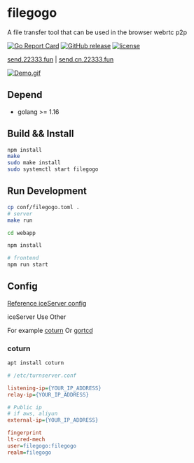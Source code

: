 # filegogo

A file transfer tool that can be used in the browser webrtc p2p

[![Go Report Card](https://goreportcard.com/badge/github.com/a-wing/filegogo)](https://goreportcard.com/report/github.com/a-wing/filegogo)
[![GitHub release](https://img.shields.io/github/tag/a-wing/filegogo.svg?label=release)](https://github.com/a-wing/filegogo/releases)
[![license](https://img.shields.io/github/license/a-wing/filegogo.svg?maxAge=2592000)](https://github.com/a-wing/filegogo/blob/master/LICENSE)

[send.22333.fun](https://send.22333.fun) | [send.cn.22333.fun](https://send.cn.22333.fun)

[![Demo.gif](https://i.postimg.cc/wTyzyHMc/Peek-2020-10-24-11-29.gif)](https://postimg.cc/8jS992hj)

## Depend

- golang >= 1.16

## Build && Install

```sh
npm install
make
sudo make install
sudo systemctl start filegogo
```

## Run Development

```sh
cp conf/filegogo.toml .
# server
make run

cd webapp

npm install

# frontend
npm run start
```

## Config

[Reference iceServer config](https://developer.mozilla.org/en-US/docs/Web/API/RTCIceServer)

iceServer Use Other

For example [coturn](https://github.com/coturn/coturn) Or [gortcd](https://github.com/gortc/gortcd)

### coturn

```sh
apt install coturn
```

```ini
# /etc/turnserver.conf

listening-ip={YOUR_IP_ADDRESS}
relay-ip={YOUR_IP_ADDRESS}

# Public ip
# if aws, aliyun
external-ip={YOUR_IP_ADDRESS}

fingerprint
lt-cred-mech
user=filegogo:filegogo
realm=filegogo

```
